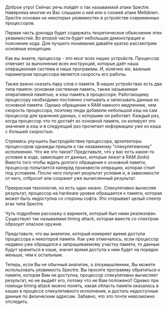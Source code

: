 Доброе утро! Сейчас речь пойдёт о так называемой атаке Spectre. Наверняка многие из Вас слышали о ней или о схожей атаке Meltdown. Spectre основан на некоторых уязвимостях в устройстве современных процессоров.

Первая часть доклада будет содержать теоретическое объяснение этих уязвимостей. Во второй части будет небольшая демонстрация и пояснение кода. Для лучшего понимания давайте кратко рассмотрим основные концепции.

Как вы знаете, процессор - это мозг всех наших устройств.
Процессор отвечает за выполнение всех инструкций, которые даёт наша операционная система и наши программы. И, конечно же, важным параметром процессора является скорость его работы.

Также важно сказать пару слов о памяти.
В наших устройствах есть два типа памяти: основная системная память, также называемая оперативной памятью, и кэш-память в процессоре. Работающему процессору необходимо постоянно считывать и записывать данные из основной памяти.
Однако обращение к RAM намного медленнее, чем скорость процессора, поэтому люди добавили небольшой кэш на сам процессор для хранения данных, с которыми он работает. Каждый раз, когда процессор что-то достаёт из основной памяти, он копирует это значение в кэш и в следующий раз прочитает информацию уже из кэша с большей скоростью.

Стремясь улучшить быстродействие процессора, архитекторы процессоров однажды пришли к так назваемому "спекулятивному" исполнению. Что же это такое? Представьте, что у вас есть какое-то условие в коде, зависящее от данных, которые лежат в RAM.(todo) Вместо того чтобы ждать долгого обращения к основной памяти, процессор попытается наперёд произвести операцию, которая стоит под условием. После чего получит результат условия и, в зависимости от него, отбросит или сохранит уже вычисленный результат.

Прекрасная технология, но есть один нюанс. Спекулятивно вычисляя результат, процессор на hardware уровне обращается к памяти, которая может быть недоступна со стороны софта. Это открывает целый спектр атак типа Spectre.

Чуть подробнее расскажу о варианте, который был нами реализован.
Существует так называемая timing attack, которая вместе со спектром образует опасное оружие. 

Представьте, что вы аналитик, который измеряет время доступа процессора к некоторой памяти. Как уже отмечалось, если процессор недавно уже обращался к запрашиваемому участку памяти, то данные будут храниться в кэше, значит время доступа к ним будет на порядок меньше, чем к остальным.

Теперь, если Вы не обычный аналитик, а злоумышленник, Вы можете использовать уязвимость Spectre. Вы просите программу обратиться к памяти, которая Вам не доступна, процессор спекулятивно вычисляет результат, но не выдаёт его, потому что не Вам положено!! Однако при помощи timing attack можно понять, какая область памяти оказалась в кэшах в процессе спекулятивного исполнения, и достать недоступные данные по физическим адресам. Забавно, что это почти невозможно отследить.
